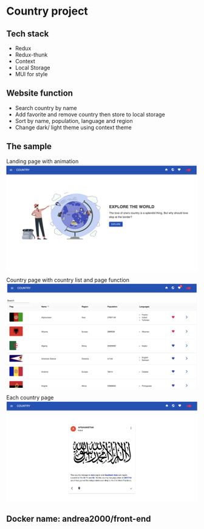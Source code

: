# Country project

## Tech stack

- Redux
- Redux-thunk
- Context
- Local Storage
- MUI for style

## Website function

- Search country by name
- Add favorite and remove country then store to local storage
- Sort by name, population, language and region
- Change dark/ light theme using context theme

## The sample

Landing page with animation
<img src = "src/images/landingPage.png">

Country page with country list and page function
<img src = "src/images/allCountries.png">

Each country page
<img src = "src/images/eachCountry.png">

## Docker name: andrea2000/front-end
